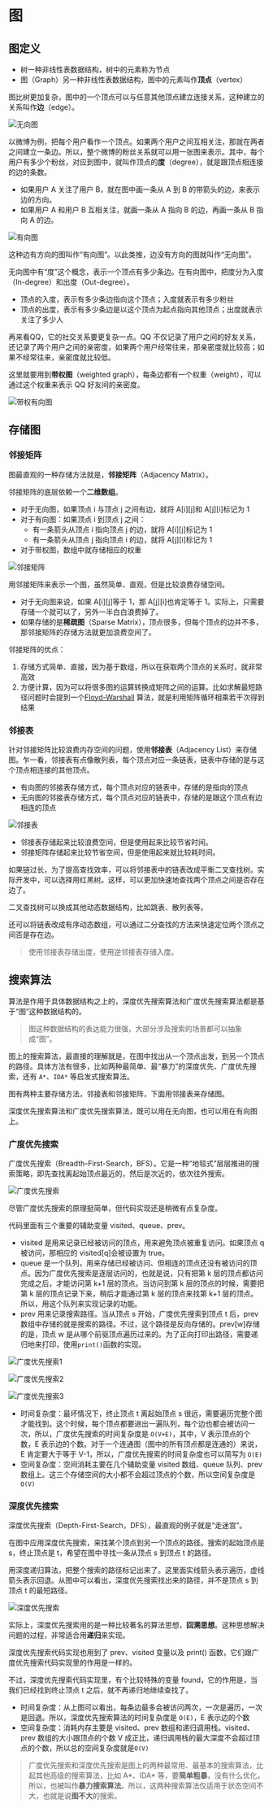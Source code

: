 # 图

## 图定义

- 树一种非线性表数据结构，树中的元素称为节点
- 图（Graph）另一种非线性表数据结构，图中的元素叫作**顶点**（vertex）

图比树更加复杂，图中的一个顶点可以与任意其他顶点建立连接关系，这种建立的关系叫作**边**（edge）。

![无向图](/images/df85dc345a9726cab0338e68982fd1af.jpg)

以微博为例，把每个用户看作一个顶点。如果两个用户之间互相关注，那就在两者之间建立一条边。所以，整个微博的粉丝关系就可以用一张图来表示。其中，每个用户有多少个粉丝，对应到图中，就叫作顶点的**度**（degree），就是跟顶点相连接的边的条数。

- 如果用户 A 关注了用户 B，就在图中画一条从 A 到 B 的带箭头的边，来表示边的方向。
- 如果用户 A 和用户 B 互相关注，就画一条从 A 指向 B 的边，再画一条从 B 指向 A 的边。

![有向图](/images/c31759a37d8a8719841f347bd479b796.jpg)

这种边有方向的图叫作“有向图”。以此类推，边没有方向的图就叫作“无向图”。

无向图中有“度”这个概念，表示一个顶点有多少条边。在有向图中，把度分为入度（In-degree）和出度（Out-degree）。

- 顶点的入度，表示有多少条边指向这个顶点；入度就表示有多少粉丝
- 顶点的出度，表示有多少条边是以这个顶点为起点指向其他顶点；出度就表示关注了多少人

再来看QQ，它的社交关系要更复杂一点。QQ 不仅记录了用户之间的好友关系，还记录了两个用户之间的亲密度，如果两个用户经常往来，那亲密度就比较高；如果不经常往来，亲密度就比较低。

这里就要用到**带权图**（weighted graph），每条边都有一个权重（weight），可以通过这个权重来表示 QQ 好友间的亲密度。

![带权有向图](/images/55d7e4806dc47950ae098d959b03ace8.jpg)

## 存储图

### 邻接矩阵

图最直观的一种存储方法就是，**邻接矩阵**（Adjacency Matrix）。

邻接矩阵的底层依赖一个**二维数组**。

- 对于无向图，如果顶点 i 与顶点 j 之间有边，就将 A[i][j]和 A[j][i]标记为 1
- 对于有向图：如果顶点 i 到顶点 j 之间：
  - 有一条箭头从顶点 i 指向顶点 j 的边，就将 A[i][j]标记为 1
  - 有一条箭头从顶点 j 指向顶点 i 的边，就将 A[j][i]标记为 1
- 对于带权图，数组中就存储相应的权重

![邻接矩阵](/images/625e7493b5470e774b5aa91fb4fdb9d2.jpg)

用邻接矩阵来表示一个图，虽然简单、直观，但是比较浪费存储空间。

- 对于无向图来说，如果 A[i][j]等于 1，那 A[j][i]也肯定等于 1。实际上，只需要存储一个就可以了，另外一半白白浪费掉了。
- 如果存储的是**稀疏图**（Sparse Matrix），顶点很多，但每个顶点的边并不多，那邻接矩阵的存储方法就更加浪费空间了。

邻接矩阵的优点：

1. 存储方式简单、直接，因为基于数组，所以在获取两个顶点的关系时，就非常高效
2. 方便计算，因为可以将很多图的运算转换成矩阵之间的运算。比如求解最短路径问题时会提到一个[Floyd-Warshall](https://zh.wikipedia.org/wiki/Floyd-Warshall%E7%AE%97%E6%B3%95) 算法，就是利用矩阵循环相乘若干次得到结果

### 邻接表

针对邻接矩阵比较浪费内存空间的问题，使用**邻接表**（Adjacency List）来存储图。乍一看，邻接表有点像散列表，每个顶点对应一条链表，链表中存储的是与这个顶点相连接的其他顶点。

- 有向图的邻接表存储方式，每个顶点对应的链表中，存储的是指向的顶点
- 无向图的邻接表存储方式，每个顶点对应的链表中，存储的是跟这个顶点有边相连的顶点

![邻接表](/images/039bc254b97bd11670cdc4bf2a8e1394.jpg)

- 邻接表存储起来比较浪费空间，但是使用起来比较节省时间。
- 邻接矩阵存储起来比较节省空间，但是使用起来就比较耗时间。

如果链过长，为了提高查找效率，可以将邻接表中的链表改成平衡二叉查找树。实际开发中，可以选择用红黑树。这样，可以更加快速地查找两个顶点之间是否存在边了。

二叉查找树可以换成其他动态数据结构，比如跳表、散列表等。

还可以将链表改成有序动态数组，可以通过二分查找的方法来快速定位两个顶点之间否是存在边。

> 使用邻接表存储出度，使用逆邻接表存储入度。

## 搜索算法

算法是作用于具体数据结构之上的，深度优先搜索算法和广度优先搜索算法都是基于“图”这种数据结构的。

> 图这种数据结构的表达能力很强，大部分涉及搜索的场景都可以抽象成“图”。

图上的搜索算法，最直接的理解就是，在图中找出从一个顶点出发，到另一个顶点的路径。具体方法有很多，比如两种最简单、最“暴力”的深度优先、广度优先搜索，还有 `A*`、`IDA*` 等启发式搜索算法。

图有两种主要存储方法，邻接表和邻接矩阵，下面用邻接表来存储图。

深度优先搜索算法和广度优先搜索算法，既可以用在无向图，也可以用在有向图上。

### 广度优先搜索

广度优先搜索（Breadth-First-Search，BFS）。它是一种“地毯式”层层推进的搜索策略，即先查找离起始顶点最近的，然后是次近的，依次往外搜索。

![广度优先搜索](/images/002e9e54fb0d4dbf5462226d946fa1ea.jpg)

尽管广度优先搜索的原理挺简单，但代码实现还是稍微有点复杂度。

代码里面有三个重要的辅助变量 visited、queue、prev。

- visited 是用来记录已经被访问的顶点，用来避免顶点被重复访问。如果顶点 q 被访问，那相应的 visited[q]会被设置为 true。
- queue 是一个队列，用来存储已经被访问、但相连的顶点还没有被访问的顶点。因为广度优先搜索是逐层访问的，也就是说，只有把第 k 层的顶点都访问完成之后，才能访问第 k+1 层的顶点。当访问到第 k 层的顶点的时候，需要把第 k 层的顶点记录下来，稍后才能通过第 k 层的顶点来找第 k+1 层的顶点。所以，用这个队列来实现记录的功能。
- prev 用来记录搜索路径。当从顶点 s 开始，广度优先搜索到顶点 t 后，prev 数组中存储的就是搜索的路径。不过，这个路径是反向存储的。prev[w]存储的是，顶点 w 是从哪个前驱顶点遍历过来的。为了正向打印出路径，需要递归地来打印，使用`print()`函数的实现。

![广度优先搜索1](/images/4fea8c4505b342cfaf8cb0a93a65503a.jpg)

![广度优先搜索2](/images/ea00f376d445225a304de4531dd82723.jpg)

![广度优先搜索3](/images/4cd192d4c220cc9ac8049fd3547dba39.jpg)

- 时间复杂度：最坏情况下，终止顶点 t 离起始顶点 s 很远，需要遍历完整个图才能找到。这个时候，每个顶点都要进出一遍队列，每个边也都会被访问一次，所以，广度优先搜索的时间复杂度是 `O(V+E)`，其中，V 表示顶点的个数，E 表示边的个数。对于一个连通图（图中的所有顶点都是连通的）来说，E 肯定要大于等于 V-1，所以，广度优先搜索的时间复杂度也可以简写为 `O(E)`
- 空间复杂度：空间消耗主要在几个辅助变量 visited 数组、queue 队列、prev 数组上。这三个存储空间的大小都不会超过顶点的个数，所以空间复杂度是 `O(V)`

### 深度优先搜索

深度优先搜索（Depth-First-Search，DFS），最直观的例子就是“走迷宫”。

在图中应用深度优先搜索，来找某个顶点到另一个顶点的路径。搜索的起始顶点是 s，终止顶点是 t，希望在图中寻找一条从顶点 s 到顶点 t 的路径。

用深度递归算法，把整个搜索的路径标记出来了。这里面实线箭头表示遍历，虚线箭头表示回退。从图中可以看出，深度优先搜索找出来的路径，并不是顶点 s 到顶点 t 的最短路径。

![深度优先搜索](/images/8778201ce6ff7037c0b3f26b83efba85.jpg)

实际上，深度优先搜索用的是一种比较著名的算法思想，**回溯思想**。这种思想解决问题的过程，非常适合用**递归**来实现。

深度优先搜索代码实现也用到了 prev、visited 变量以及 print() 函数，它们跟广度优先搜索代码实现里的作用是一样的。

不过，深度优先搜索代码实现里，有个比较特殊的变量 found，它的作用是，当我们已经找到终止顶点 t 之后，就不再递归地继续查找了。

- 时间复杂度：从上图可以看出，每条边最多会被访问两次，一次是遍历，一次是回退。所以，深度优先搜索算法的时间复杂度是 `O(E)`，E 表示边的个数
- 空间复杂度：消耗内存主要是 visited、prev 数组和递归调用栈。visited、prev 数组的大小跟顶点的个数 V 成正比，递归调用栈的最大深度不会超过顶点的个数，所以总的空间复杂度就是`O(V)`

> 广度优先搜索和深度优先搜索是图上的两种最常用、最基本的搜索算法，比起其他高级的搜索算法，比如 A*、IDA* 等，要**简单粗暴**，没有什么优化，所以，也被叫作**暴力搜索算法**。所以，这两种搜索算法仅适用于状态空间不大，也就是说**图不大**的搜索。
